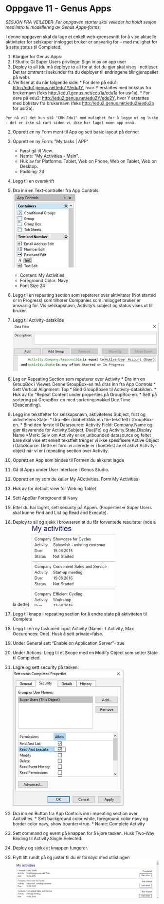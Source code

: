 # Oppgave 11 - Genus Apps
*SESJON FRA VEILEDER: Før oppgaven starter skal veileder ha holdt sesjon med intro til modellering av Genus Apps-forms.*

I denne oppgaven skal du lage et enkelt web-grensesnitt for å vise aktuelle aktiviteter for selskaper innlogget bruker er ansvarlig for – med mulighet for å sette status til Completed.
1. Klargjør for Genus Apps:
  1. I Studio: Gi Super Users privilege: Sign in as an app user
  2. Deploy to all (du må deploye to all for at det du gjør skal vises i nettleser. Det tar omtrent ti sekunder fra du deployer til endringene blir gjenspeilet på web).
  3. Verifiser at du når følgende side: 
    * For dere på edu1: http://edu1.genus.net/edu1Y/edu1Y, hvor Y erstattes med bokstav fra brukernavn (feks http://edu1.genus.net/edu1a/edu1a for usr1a).
    *	For dere på edu2: http://edu2.genus.net/edu2Y/edu2Y, hvor Y erstattes med bokstav fra brukernavn (feks http://edu2.genus.net/edu2a/edu2a for usr2a).
    
    Per nå vil det kun stå "CRM Edu1" med mulighet for å logge ut og lukke - det er ikke så rart siden vi ikke har laget noen app ennå.
2.	Opprett en ny Form ment til App og sett basic layout på denne:
  1. Opprett en ny Form: "My tasks | APP"
      * Først gå til View. 
      * Name: "My Activities - Main".
      * Huk av for Platforms: Tablet, Web on Phone, Web on Tablet, Web on Desktop.
      *  Padding: 24
3.	Legg til en overskrift
  2. Dra inn en Text-controller fra App Controls:
      ![oppg11fig1.JPG](media/oppg11fig1.JPG)
      * Content: My Activities
      * Foreground Color: Navy
      * Font Size 24
4. Legg til en repeating section som repeterer over aktiviteter (Not started or In Progress) som tilhører Companies som innlogget bruker er ansvarlig for. Vis selskapsnavn, Activity’s subject og status vises ut til bruker.
  1. Legg til Activity-datakilde
  ![oppg11fig2.JPG](media/oppg11fig2.JPG)
  2. Lag en Repeating Section som repeterer over Activity
    * Dra inn en GroupBox i Viewet. Denne GroupBox-en må dras inn fra App Controls
    * Sett Vertical Alignment: Top
    * Bind GroupBoxen til Activity-datakilden.
    * Huk av for “Repeat Content under properties på GroupBox-en.
    * Sett på sortering på GroupBox-en med sorteringsnøkkel Due Time (Descending).
  3. Legg inn tekstfelter for selskapsnavn, aktivitetens Subject, frist og aktivitetens State: 
    * Dra eller dobbeltklikk inn fire tekstfelt i GroupBox-en.
    * Bind den første til Datasource: Activity Field: Company.Name og gjør tilsvarende for Activity.Subject, Due(Fx) og Activity.State.Display Name
    *Merk: Selv om Activity er en unbounded datasource og feltet bare skal vise ett enkelt tekstfelt trenger vi ikke spesifisere Active Object i DataSource. Dette er fordi vi allerede er i kontekst av et aktivt Activity-objekt når vi er i repeating section over Activity.
5. Opprett en App som bindes til Formen du akkurat lagde
  1. Gå til Apps under User Interface i Genus Studio.
  2. Opprett en ny som du kaller My ACctivities. Form My Activities
  3. Huk av for default view for Web og Tablet
  4. Sett AppBar Foreground til Navy
  5. Etter du har lagret, sett security på Appen. (Properties=> Super 
  Users skal kunne Find and List og Read and Execute).
6. Deploy to all og sjekk i browseren at du får forventede resultater (noe a la dette)
![oppg11fig3.JPG](media/oppg11fig3.JPG)
 
7. Legg til knapp i repeating section for å endre state på aktiviteten til Complete 
  1. Legg til en ny task med input Activity (Name: T.Activity, Max Occurences: One). Husk å sett private=false.
  2. Under General sett “Enable on Application Server”=true
  3. Under Actions: Legg til et Scope med en Modify Object som setter State til Completed.
  4. Lagre og sett security på tasken:
  ![oppg11fig4.JPG](media/oppg11fig4.JPG)
  5. Dra inn en Button fra App Controls inn i repeating section over Acitivities. 
    * Sett background color white, foreground color navy og border color navy, show boarder=true.
    * Name: Complete Activity
  6. Sett command og event på knappen for å kjøre tasken. Husk Two-Way Binding til Activity.Single Selected.
  7. Deploy og sjekk at knappen fungerer. 
  8. Flytt litt rundt på og juster til du er fornøyd med utlistingen
  ![oppg11fig5.JPG](media/oppg11fig5.JPG)
 
